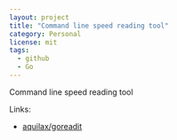 ```yaml
---
layout: project
title: "Command line speed reading tool"
category: Personal
license: mit
tags:
  - github
  - Go
---
```


Command line speed reading tool

Links:


* [aquilax/goreadit](https://github.com/aquilax/goreadit)
